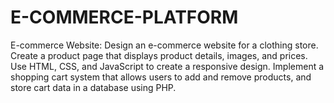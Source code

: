 # E-COMMERCE-PLATFORM
E-commerce Website: Design an e-commerce website for a clothing store. Create a product page that displays product details, images, and prices. Use HTML, CSS, and JavaScript to create a responsive design. Implement a shopping cart system that allows users to add and remove products, and store cart data in a database using PHP.
